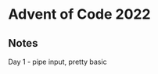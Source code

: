 # Advent of Code 2022

<!-- TODO organize this repo for more days -->


## Notes

Day 1 - pipe input, pretty basic